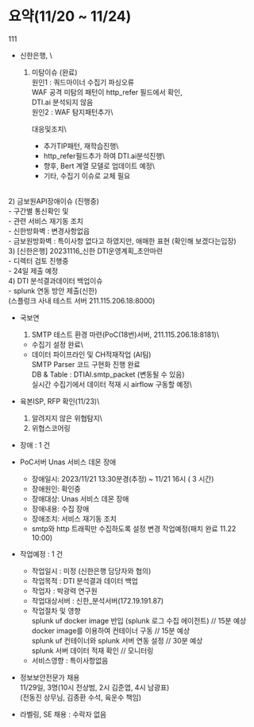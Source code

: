 # 요약(11/20 \~ 11/24)
111
* 신한은행, \
  1) 미탐이슈 (완료) \
      원인1 : 쿼드마이너  수집기 파싱오류\
              WAF 공격 미탐의  패턴이 http_refer 필드에서 확인,  \
              DTI.ai 분석되지 않음\
      원인2 : WAF 탐지패턴추가\

     대응및조치\
      - 추가TIP패턴, 재학습진행\
      - http_refer필드추가 하여 DTI.ai분석진행\
      - 향후, Bert 계열 모델로 업데이트 예정\
      - 기타, 수집기 이슈로 교체 필요

\
  2) 금보원API장애이슈 (진행중)\
       - 구간별 통신확인 및 \
       - 관련 서비스 재기동 조치\
       - 신한방화벽 :  변경사항없읍\
       - 금보원방화벽 : 특이사항 없다고 하였지만, 애매한 표현 (확인해 보겠다는입장)\
  3) [신한은행] 20231116\_신한 DTI운영계획\_초안마련\
       - 디렉터 검토 진행중\
       - 24일 제출 예정\
  4) DTI 분석결과데이터 백업이슈\
      - splunk 연동 방안 제출(신한)\
        (스플렁크 사내 테스트 서버 211.115.206.18:8000)

*   국보연
    1) SMTP 테스트 환경 마련(PoC(18번)서버, 211.115.206.18:8181)\
     - 수집기 설정 완료\
     - 데이터 파이프라인 및 CH적재작업 (AI팀)\
        SMTP Parser 코드 구현화 진행 완료 \
        DB & Table : DTIAI.smtp\_packet (변동될 수 있음) \
        실시간 수집기에서 데이터 적재 시 airflow 구동할 예정\

* 육본ISP, RFP 확인(11/23)\
  1) 알려지지 않은 위협탐지\
  2) 위협스코어링

* 장애 : 1 건
* PoC서버 Unas 서비스 데몬 장애
  * 장애일시: 2023/11/21 13:30분경(추정) \~ 11/21 16시 ( 3 시간)
  * 장애원인: 확인중
  * 장애대상: Unas 서비스 데몬 장애
  * 장애내용: 수집 장애
  * 장애조치: 서비스 재기동 조치
  * smtp와 http 트래픽만 수집하도록 설정 변경 작업예정(패치 완료 11.22 10:00)

* 작업예정 : 1 건
  * 작업일시 : 미정 (신한은행 담당자와 협의)
  * 작업목적 : DTI 분석결과 데이터 백업
  * 작업자 : 박광력 연구원
  * 작업대상서버 : 신한_분석서버(172.19.191.87)
  * 작업절차 및 영향 \
    splunk uf docker image 반입 (splunk 로그 수집 에이전트) // 15분 예상 \
    docker image를 이용하여 컨테이너 구동 // 15분 예상 \
    splunk uf 컨테이너와 splunk 서버 연동 설정 // 30분 예상 \
    splunk 서버 데이터 적재 확인 // 모니터링
  * 서비스영향 : 특이사항없음


* 정보보안전문가 채용\
  11/29일, 3명(10시 전상범, 2시 김준엽, 4시 남광표)\
  (전동진 상무님, 김종환 수석, 육운수 책임)
* 라벨링, SE 채용 : 수락자 없음

